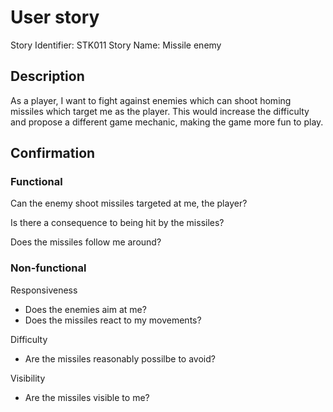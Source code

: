 # User story 

Story Identifier: STK011
Story Name: Missile enemy

## Description 

As a player, I want to fight against enemies which can shoot homing missiles which target me as the player. This would increase the difficulty and propose a different game mechanic, making the game more fun to play.

## Confirmation

### Functional
Can the enemy shoot missiles targeted at me, the player?

Is there a consequence to being hit by the missiles?

Does the missiles follow me around?

### Non-functional
Responsiveness
- Does the enemies aim at me? 
- Does the missiles react to my movements?

Difficulty
- Are the missiles reasonably possilbe to avoid?

Visibility
- Are the missiles visible to me?
